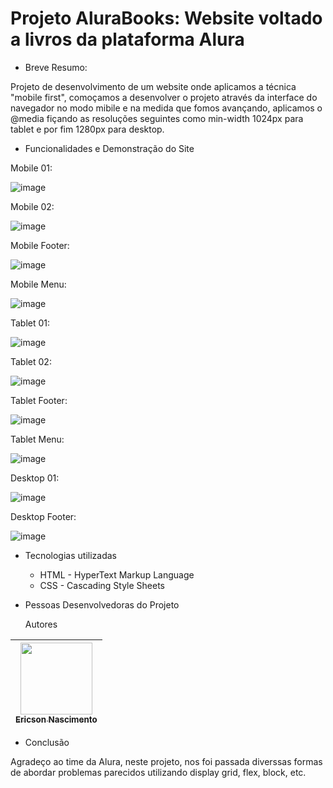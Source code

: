 # Projeto AluraBooks: Website voltado a livros da plataforma Alura

* Breve Resumo:

Projeto de desenvolvimento de um website onde aplicamos a técnica "mobile first", comoçamos a desenvolver o projeto através da interface do navegador no modo mibile e na medida que fomos avançando, aplicamos o @media fiçando as resoluções seguintes como min-width 1024px para tablet e por fim 1280px para desktop.

* Funcionalidades e Demonstração do Site

Mobile 01:

![image](https://github.com/user-attachments/assets/cbbab49c-15ea-4487-b4a1-bef34272c396)

Mobile 02:

![image](https://github.com/user-attachments/assets/c86d1e9f-c5d8-4dd4-a9e0-f598a4d78cdc)

Mobile Footer:

![image](https://github.com/user-attachments/assets/402cd84e-b515-4420-94c8-2c91fab6b32d)

Mobile Menu:

![image](https://github.com/user-attachments/assets/c64cb449-0e6a-4564-bd48-ea16b205c516)

Tablet 01:

![image](https://github.com/user-attachments/assets/27b8c4c6-b8af-413a-a352-0e743f4e7189)

Tablet 02:

![image](https://github.com/user-attachments/assets/27e56e16-ead3-4119-9339-013389180c2e)

Tablet Footer:

![image](https://github.com/user-attachments/assets/a70e9c71-5af5-46e4-8468-577e781e3861)

Tablet Menu:

![image](https://github.com/user-attachments/assets/88b6f476-9268-42fd-98a1-22816e03a57a)

Desktop 01: 

![image](https://github.com/user-attachments/assets/58695d63-d167-4319-b2da-d636d37df97b)

Desktop Footer:

![image](https://github.com/user-attachments/assets/b5e16149-27df-453e-999e-a30087a51a2b)

* Tecnologias utilizadas

  * HTML - HyperText Markup Language
  * CSS - Cascading Style Sheets

* Pessoas Desenvolvedoras do Projeto

  Autores

| [<img loading="lazy" src="https://avatars.githubusercontent.com/u/9308189?v=4" width=115><br><sub>Ericson Nascimento</sub>](https://github.com/ericsonnascimento) |
| :---: |

* Conclusão

Agradeço ao time da Alura, neste projeto, nos foi passada diverssas formas de abordar problemas parecidos utilizando display grid, flex, block, etc.
